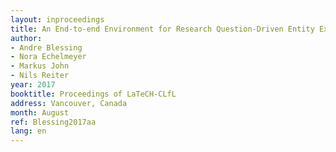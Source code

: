 ```yaml
---
layout: inproceedings
title: An End-to-end Environment for Research Question-Driven Entity Extraction and Network Analysis
author:
- Andre Blessing
- Nora Echelmeyer
- Markus John
- Nils Reiter
year: 2017
booktitle: Proceedings of LaTeCH-CLfL 
address: Vancouver, Canada
month: August
ref: Blessing2017aa
lang: en
---
```

